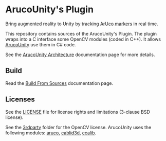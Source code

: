 # ArucoUnity's Plugin

Bring augmented reality to Unity by tracking [ArUco markers](https://docs.opencv.org/master/d5/dae/tutorial_aruco_detection.html) in real time.

This repository contains sources of the ArucoUnity's Plugin. The plugin wraps into a C interface some OpenCV modules (coded in C++). It allows [ArucoUnity](https://github.com/NormandErwan/ArucoUnity) use them in C# code.

See the [ArucoUnity Architecture](https://normanderwan.github.io/ArucoUnity/articles/create-markers.html) documentation page for more details.

## Build

Read the [Build From Sources](https://normanderwan.github.io/ArucoUnity/articles/build-from-sources.html) documentation page.

## Licenses

See the [LICENSE](https://github.com/NormandErwan/ArucoUnityPlugin/blob/master/LICENSE) file for license rights and limitations (3-clause BSD license).

See the [3rdparty](https://github.com/NormandErwan/ArucoUnityPlugin/tree/master/3rdparty) folder for the OpenCV license. ArucoUnity uses the following modules: [aruco](https://github.com/opencv/opencv_contrib/tree/master/modules/aruco), [cablid3d](http://docs.opencv.org/master/d9/d0c/group__calib3d.html), [ccalib](http://docs.opencv.org/master/d3/ddc/group__ccalib.html).
